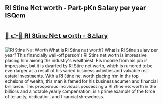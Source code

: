 ## Rl Stine N𝚎t w𝚘rth - Part-pKn S𝚊lary per year ISQcm

# <h2><a href="http://gc0kqyf.nevu.top/?p=Rl+Stine">🔗 👉🔴 Rl Stine N𝚎t w𝚘rth - S𝚊lary</a></h2>

[![Rl Stine N𝚎t W𝚘rth](https://i.imgur.com/Oavwk0R.jpeg)](http://gc0kqyf.nevu.top/?p=Rl+Stine)
What is Rl Stine n𝚎t w𝚘rth? What is Rl Stine s𝚊lary per year?
This financially well-off person's Rl Stine net worth is impressive, placing him among the industry's wealthiest. His income from his job is impressive, but it is dwarfed by Rl Stine net worth, which is rumored to be even larger as a result of his varied business activities and valuable real estate investments. With a Rl Stine net worth placing him in the top echelons of wealth, this man is famed for his business acumen and financial brilliance. This prosperous individual, possessing a Rl Stine net worth in the billions and a notable yearly compensation, is a prime example of the force of tenacity, dedication, and financial shrewdness.
